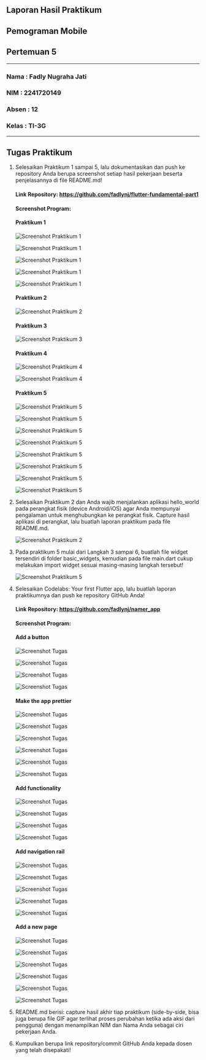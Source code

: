 ## Laporan Hasil Praktikum
## Pemograman Mobile
## Pertemuan 5

<hr>

### Nama  : Fadly Nugraha Jati
### NIM   : 2241720149
### Absen : 12
### Kelas : TI-3G

<hr>

## Tugas Praktikum

1. Selesaikan Praktikum 1 sampai 5, lalu dokumentasikan dan push ke repository Anda berupa screenshot setiap hasil pekerjaan beserta penjelasannya di file README.md!

    #### Link Repository: https://github.com/fadlynj/flutter-fundamental-part1

    #### Screenshot Program:

    #### Praktikum 1

    ![Screenshot Praktikum 1](./images/praktikum_1/1.png)

    ![Screenshot Praktikum 1](./images/praktikum_1/2.png)

    ![Screenshot Praktikum 1](./images/praktikum_1/3.png)

    ![Screenshot Praktikum 1](./images/praktikum_1/4.png)

    ![Screenshot Praktikum 1](./images/praktikum_1/5.png)

    #### Praktikum 2
    
    ![Screenshot Praktikum 2](./images/praktikum_2/1.jpg)

    #### Praktikum 3

    ![Screenshot Praktikum 3](./images/praktikum_3/1.png)

    #### Praktikum 4

    ![Screenshot Praktikum 4](./images/praktikum_4/1.png)

    ![Screenshot Praktikum 4](./images/praktikum_4/2.png)

    #### Praktikum 5

    ![Screenshot Praktikum 5](./images/praktikum_5/1.png)

    ![Screenshot Praktikum 5](./images/praktikum_5/2.png)

    ![Screenshot Praktikum 5](./images/praktikum_5/3.png)

    ![Screenshot Praktikum 5](./images/praktikum_5/4.png)

    ![Screenshot Praktikum 5](./images/praktikum_5/5.png)

    ![Screenshot Praktikum 5](./images/praktikum_5/6.png)

    ![Screenshot Praktikum 5](./images/praktikum_5/7.png)

    ![Screenshot Praktikum 5](./images/praktikum_5/8.png)
    

2. Selesaikan Praktikum 2 dan Anda wajib menjalankan aplikasi hello_world pada perangkat fisik (device Android/iOS) agar Anda mempunyai pengalaman untuk menghubungkan ke perangkat fisik. Capture hasil aplikasi di perangkat, lalu buatlah laporan praktikum pada file README.md.

    ![Screenshot Praktikum 2](./images/praktikum_2/1.jpg)

3. Pada praktikum 5 mulai dari Langkah 3 sampai 6, buatlah file widget tersendiri di folder basic_widgets, kemudian pada file main.dart cukup melakukan import widget sesuai masing-masing langkah tersebut!

    ![Screenshot Praktikum 5](./images/praktikum_5/9.png)

4. Selesaikan Codelabs: Your first Flutter app, lalu buatlah laporan praktikumnya dan push ke repository GitHub Anda!

    #### Link Repository: https://github.com/fadlynj/namer_app

    #### Screenshot Program:

    #### Add a button

    ![Screenshot Tugas](./images/tugas/1.png)

    ![Screenshot Tugas](./images/tugas/2.png)

    ![Screenshot Tugas](./images/tugas/3.png)

    ![Screenshot Tugas](./images/tugas/4.png)

    #### Make the app prettier

    ![Screenshot Tugas](./images/tugas/5.png)

    ![Screenshot Tugas](./images/tugas/6.png)

    ![Screenshot Tugas](./images/tugas/7.png)

    ![Screenshot Tugas](./images/tugas/8.png)

    ![Screenshot Tugas](./images/tugas/9.png)

    ![Screenshot Tugas](./images/tugas/10.png)

    #### Add functionality

    ![Screenshot Tugas](./images/tugas/11.png)

    ![Screenshot Tugas](./images/tugas/12.png)

    ![Screenshot Tugas](./images/tugas/13.png)

    ![Screenshot Tugas](./images/tugas/14.png)

    #### Add navigation rail

    ![Screenshot Tugas](./images/tugas/15.png)

    ![Screenshot Tugas](./images/tugas/16.png)

    ![Screenshot Tugas](./images/tugas/17.png)

    ![Screenshot Tugas](./images/tugas/18.png)

    ![Screenshot Tugas](./images/tugas/19.png)

    #### Add a new page

    ![Screenshot Tugas](./images/tugas/20.png)

    ![Screenshot Tugas](./images/tugas/21.png)

    ![Screenshot Tugas](./images/tugas/22.png)

    ![Screenshot Tugas](./images/tugas/23.png)

    ![Screenshot Tugas](./images/tugas/24.png)

    ![Screenshot Tugas](./images/tugas/25.png)

5. README.md berisi: capture hasil akhir tiap praktikum (side-by-side, bisa juga berupa file GIF agar terlihat proses perubahan ketika ada aksi dari pengguna) dengan menampilkan NIM dan Nama Anda sebagai ciri pekerjaan Anda.

6. Kumpulkan berupa link repository/commit GitHub Anda kepada dosen yang telah disepakati!